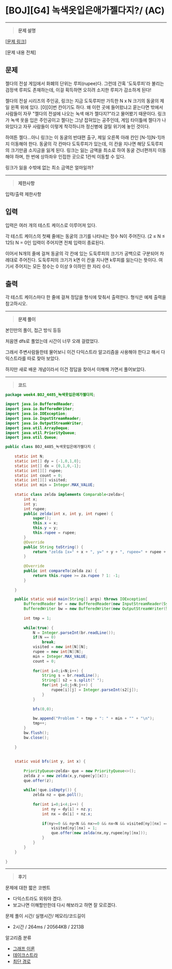 # [BOJ][G4] 녹색옷입은애가젤다지?/ (AC)

---

> **문제 설명**
> 

[[문제 링크](https://www.acmicpc.net/problem/4485)]

[문제 내용 전체]

## 문제

젤다의 전설 게임에서 화폐의 단위는 루피(rupee)다. 그런데 간혹 '도둑루피'라 불리는 검정색 루피도 존재하는데, 이걸 획득하면 오히려 소지한 루피가 감소하게 된다!

젤다의 전설 시리즈의 주인공, 링크는 지금 도둑루피만 가득한 N x N 크기의 동굴의 제일 왼쪽 위에 있다. [0][0]번 칸이기도 하다. 왜 이런 곳에 들어왔냐고 묻는다면 밖에서 사람들이 자꾸 "젤다의 전설에 나오는 녹색 애가 젤다지?"라고 물어봤기 때문이다. 링크가 녹색 옷을 입은 주인공이고 젤다는 그냥 잡혀있는 공주인데, 게임 타이틀에 젤다가 나와있다고 자꾸 사람들이 이렇게 착각하니까 정신병에 걸릴 위기에 놓인 것이다.

하여튼 젤다...아니 링크는 이 동굴의 반대편 출구, 제일 오른쪽 아래 칸인 [N-1][N-1]까지 이동해야 한다. 동굴의 각 칸마다 도둑루피가 있는데, 이 칸을 지나면 해당 도둑루피의 크기만큼 소지금을 잃게 된다. 링크는 잃는 금액을 최소로 하여 동굴 건너편까지 이동해야 하며, 한 번에 상하좌우 인접한 곳으로 1칸씩 이동할 수 있다.

링크가 잃을 수밖에 없는 최소 금액은 얼마일까?

---

> **제한사항**
> 

입력/출력 제한사항

## 입력

입력은 여러 개의 테스트 케이스로 이루어져 있다.

각 테스트 케이스의 첫째 줄에는 동굴의 크기를 나타내는 정수 N이 주어진다. (2 ≤ N ≤ 125) N = 0인 입력이 주어지면 전체 입력이 종료된다.

이어서 N개의 줄에 걸쳐 동굴의 각 칸에 있는 도둑루피의 크기가 공백으로 구분되어 차례대로 주어진다. 도둑루피의 크기가 k면 이 칸을 지나면 k루피를 잃는다는 뜻이다. 여기서 주어지는 모든 정수는 0 이상 9 이하인 한 자리 수다.

## 출력

각 테스트 케이스마다 한 줄에 걸쳐 정답을 형식에 맞춰서 출력한다. 형식은 예제 출력을 참고하시오.

---

> **문제 풀이**
> 

본인만의 풀이, 접근 방식 등등

처음엔 dfs로 풀었는데 시간이 너무 오래 걸렸었다.

그래서 주변사람들한테 물어보니 이건 다익스트라 알고리즘을 사용해야 한다고 해서 다익스트라를 따로 찾아 보았다.

하지만 새로 배운 개념이라서 이건 정답을 찾아서 이해해 가면서 풀어보았다.

---

> **코드**
> 

```java
package week4.BOJ_4485_녹색옷입은애가젤다지;

import java.io.BufferedReader;
import java.io.BufferedWriter;
import java.io.IOException;
import java.io.InputStreamReader;
import java.io.OutputStreamWriter;
import java.util.ArrayDeque;
import java.util.PriorityQueue;
import java.util.Queue;

public class BOJ_4485_녹색옷입은애가젤다지 {
	
	static int N;
	static int[] dy = {-1,0,1,0};
	static int[] dx = {0,1,0,-1};
	static int[][] rupee;
	static int count = 0;
	static int[][] visited;
	static int min = Integer.MAX_VALUE;
	
	static class zelda implements Comparable<zelda>{
		int x;
		int y;
		int rupee;
		public zelda(int x, int y, int rupee) {
			super();
			this.x = x;
			this.y = y;
			this.rupee = rupee;
		}
		@Override
		public String toString() {
			return "zelda [x=" + x + ", y=" + y + ", rupee=" + rupee + "]";
		}
		
		@Override
		public int compareTo(zelda za) {
			return this.rupee >= za.rupee ? 1: -1;
		}
		
	}

	public static void main(String[] args) throws IOException{
		BufferedReader br = new BufferedReader(new InputStreamReader(System.in));
		BufferedWriter bw = new BufferedWriter(new OutputStreamWriter(System.out));
		
		int tmp = 1;
		
		while(true) {
			N = Integer.parseInt(br.readLine());
			if(N == 0)
				break;
			visited = new int[N][N];
			rupee = new int[N][N];
			min = Integer.MAX_VALUE;
			count = 0;
			
			for(int i=0;i<N;i++) {
				String s = br.readLine();
				String[] s2 = s.split(" ");
				for(int j=0;j<N;j++) {
					rupee[i][j] = Integer.parseInt(s2[j]);
				}
			}
			
			bfs(0,0);
			
			bw.append("Problem " + tmp + ": " + min + "" + "\n");
			tmp++;
		}
		bw.flush();
		bw.close();
		
	}
	
	
	static void bfs(int y, int x) {
		
		PriorityQueue<zelda> que = new PriorityQueue<>();
		zelda z = new zelda(x,y,rupee[y][x]);
		que.offer(z);
		
		while(!que.isEmpty()) {
			zelda nz = que.poll();
			
			for(int i=0;i<4;i++) {
				int ny = dy[i] + nz.y;
				int nx = dx[i] + nz.x;
				
				if(ny>=0 && ny<N && nx>=0 && nx<N && visited[ny][nx] == 0) {
					visited[ny][nx] = 1;
					que.offer(new zelda(nx,ny,rupee[ny][nx]));
				}
			}
		}
	}
	
}
```

---

> **후기**
> 

문제에 대한 짧은 코멘트

- 다익스트라도 외워야 겠다.
- 보고나면 이해할만한데 다시 해보라고 하면 잘 모르겠다.

문제 풀이 시간/ 실행시간/ 메모리/코드길이

- 2시간 / 264ms / 20564KB / 2213B

알고리즘 분류

- [그래프 이론](https://www.acmicpc.net/problem/tag/7)
- [데이크스트라](https://www.acmicpc.net/problem/tag/22)
- [최단 경로](https://www.acmicpc.net/problem/tag/215)